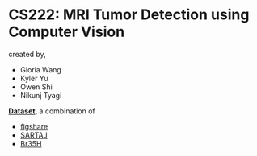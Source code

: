 # CS222: MRI Tumor Detection using Computer Vision
created by,
- Gloria Wang
- Kyler Yu
- Owen Shi 
- Nikunj Tyagi


[**Dataset**](https://www.kaggle.com/datasets/masoudnickparvar/brain-tumor-mri-dataset?resource=download), a combination of
- [figshare](https://figshare.com/articles/dataset/brain_tumor_dataset/1512427)
- [SARTAJ](https://www.kaggle.com/sartajbhuvaji/brain-tumor-classification-mri)
- [Br35H](https://www.kaggle.com/datasets/ahmedhamada0/brain-tumor-detection?select=no)
